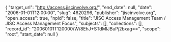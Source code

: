 {
  "target_url": "http://access.jiscinvolve.org/", 
  "end_date": null, 
  "date": "2006-01-01T12:00:00", 
  "slug": 4620296, 
  "publisher": "jiscinvolve.org", 
  "open_access": true, 
  "npld": false, 
  "title": "JISC Access Management Team / JISC Access Management Focus", 
  "subjects": [], 
  "collections": [], 
  "record_id": "20060101T120000/W/8EhJ+STdMlJBuPj2bxag==", 
  "scope": "root", 
  "start_date": null
}

